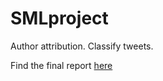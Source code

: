 # SMLproject

Author attribution. Classify tweets.

Find the final report [here](StatisticalMachineLearningProject1Team69.pdf)
